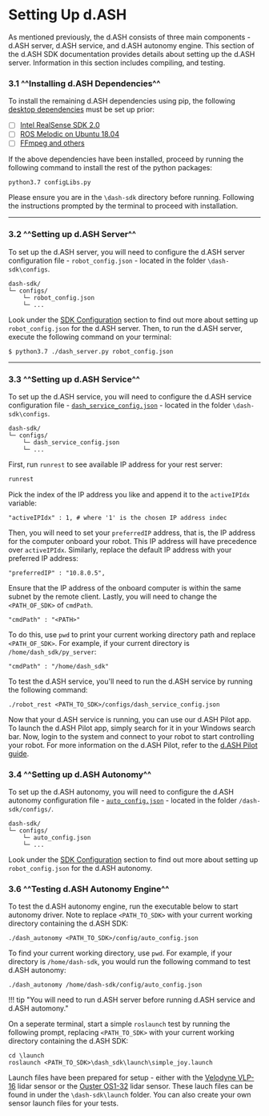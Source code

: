 # Setting Up d.ASH

As mentioned previously, the d.ASH consists of three main components - d.ASH server, d.ASH service, and d.ASH autonomy engine. This section of the d.ASH SDK documentation provides details about setting up the d.ASH server. Information in this section includes compiling, and testing.


### 3.1 ^^Installing d.ASH Dependencies^^

To install the remaining d.ASH dependencies using pip, the following [desktop dependencies](/setup/desktop-dep) must be set up prior:

- [ ] [Intel RealSense SDK 2.0](https://github.com/IntelRealSense/librealsense/releases/tag/v2.45.0)
- [ ] [ROS Melodic on Ubuntu 18.04](/desktop-dep/#12-ros-installation)
- [ ] [FFmpeg and others](https://www.ffmpeg.org/download.html)

If the above dependencies have been installed, proceed by running the following command to install the rest of the python packages:
```
python3.7 configLibs.py
```
Please ensure you are in the `\dash-sdk` directory before running. Following the instructions prompted by the terminal to proceed with installation.

--- 

### 3.2 ^^Setting up d.ASH Server^^

To set up the d.ASH server, you will need to configure the d.ASH server configuration file - `robot_config.json` - located in the folder `\dash-sdk\configs`. 

```
dash-sdk/
└─ configs/
    └─ robot_config.json
    └─ ...
```

Look under the [SDK Configuration](\sdk-config\robot-config) section to find out more about setting up `robot_config.json` for the d.ASH server. Then, to run the d.ASH server, execute the following command on your terminal:

``` python3
$ python3.7 ./dash_server.py robot_config.json
```

---

### 3.3 ^^Setting up d.ASH Service^^

To set up the d.ASH service, you will need to configure the d.ASH service configuration file - [`dash_service_config.json`](\sdk-config\rest-config) - located in the folder `\dash-sdk\configs`. 

```
dash-sdk/
└─ configs/
    └─ dash_service_config.json
    └─ ...
```

First, run `runrest` to see available IP address for your rest server:
```python
runrest
```
Pick the index of the IP address you like and append it to the `activeIPIdx` variable:
```
"activeIPIdx" : 1, # where '1' is the chosen IP address indec
```
Then, you will need to set your `preferredIP` address, that is, the IP address for the computer onboard your robot. This IP address will have precedence over `activeIPIdx`. Similarly, replace the default IP address with your preferred IP address:
```
"preferredIP" : "10.8.0.5",
```
Ensure that the IP address of the onboard computer is within the same subnet by the remote client. Lastly, you will need to change the `<PATH_OF_SDK>` of `cmdPath`. 
```
"cmdPath" : "<PATH>"
```

To do this, use `pwd` to print your current working directory path and replace `<PATH_OF_SDK>`. For example, if your current directory is `/home/dash_sdk/py_server`:

```
"cmdPath" : "/home/dash_sdk"
```

To test the d.ASH service, you'll need to run the d.ASH service by running the following command: 

``` python3
./robot_rest <PATH_TO_SDK>/configs/dash_service_config.json
```

Now that your d.ASH service is running, you can use our d.ASH Pilot app. To launch the  d.ASH Pilot app, simply search for it in your Windows search bar. Now, login to the system and connect to your robot to start controlling your robot. For more information on the d.ASH Pilot, refer to the [d.ASH Pilot guide]().


### 3.4 ^^Setting up d.ASH Autonomy^^

To set up the d.ASH autonomy, you will need to configure the d.ASH autonomy configuration file - [`auto_config.json`](/sdk-config/auto-config) - located in the folder `/dash-sdk/configs/`.

```
dash-sdk/
└─ configs/
    └─ auto_config.json
    └─ ...
```

Look under the [SDK Configuration](\sdk-config\robot-config) section to find out more about setting up `robot_config.json` for the d.ASH autonomy.

<!-- Then, using apt-get to install  following packages to set up the ROS Driver:
[TENTATIVE]
```
$ sudo apt install ros-melodic-hector-trajectory-server ros-melodic-realsense2-camera ros-melodic-velodyne ros-melodic-joy ros-melodic-octomap ros-melodic-dynamic-edt-3d ros-melodic-tf2 ros-melodic-serial* libgoogle-glog-dev git libssl-dev libusb-1.0-0-dev pkg-config libgtk-3-dev libglfw3-dev libgl1-mesa-dev libglu1-mesa-dev
$ sudo add-apt-repository ppa:joseluisblancoc/gtsam-develop
$ sudo apt update
$ sudo apt install libgtsam-dev
$ sudo apt-key adv --keyserver keys.gnupg.net --recv-key 6F3EFCDE
$ sudo apt update
$ sudo apt install librealsense2*
$ sudo apt install libudev-dev
$ sudo apt-get install libsecret-1-dev
``` -->

### 3.6 ^^Testing d.ASH Autonomy Engine^^
To test the d.ASH autonomy engine, run the executable below to start autonomy driver. Note to replace `<PATH_TO_SDK>` with your current working directory containing the d.ASH SDK:

```
./dash_autonomy <PATH_TO_SDK>/config/auto_config.json
```

To find your current working directory, use `pwd`. For example, if your directory is `/home/dash-sdk`, you would run the following command to test d.ASH autonomy:

```
./dash_autonomy /home/dash-sdk/config/auto_config.json
```

!!! tip "You will need to run d.ASH server before running d.ASH service and d.ASH automony."

On a seperate terminal, start a simple `roslaunch` test by running the following prompt, replacing `<PATH_TO_SDK>` with your current working directory containing the d.ASH SDK:

```
cd \launch
roslaunch <PATH_TO_SDK>\dash_sdk\launch\simple_joy.launch
```

Launch files have been prepared for setup - either with the [Velodyne VLP-16](\getting-started\config-connect\#21-velodyne-driver) lidar sensor or the [Ouster OS1-32](\getting-started\config-connect\#22-ouster-driver) lidar sensor. These lauch files can be found in under the `\dash-sdk\launch` folder. You can also create your own sensor launch files for your tests.